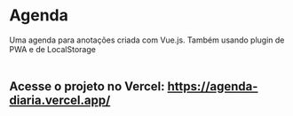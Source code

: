 # Agenda
Uma agenda para anotações criada com Vue.js. Também usando plugin de PWA e de LocalStorage
<br><br>
## Acesse o projeto no Vercel: https://agenda-diaria.vercel.app/
